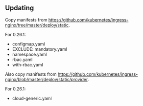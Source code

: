 ## Updating

Copy manifests from https://github.com/kubernetes/ingress-nginx/tree/master/deploy/static.

For 0.26.1:

* configmap.yaml
* EXCLUDE: mandatory.yaml
* namespace.yaml
* rbac.yaml
* with-rbac.yaml

Also copy manifests from https://github.com/kubernetes/ingress-nginx/blob/master/deploy/static/provider.

For 0.26.1:

* cloud-generic.yaml